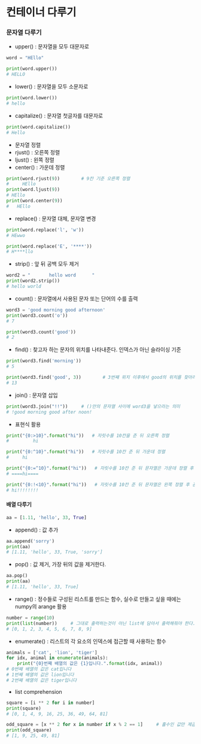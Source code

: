 # 컨테이너 다루기



### 문자열 다루기

- upper() : 문자열을 모두 대문자로

```python
word = "HEllo"

print(word.upper())
# HELLO
```

- lower() : 문자열을 모두 소문자로

``` python
print(word.lower())
# hello
```

- capitalize() : 문자열 첫글자를 대문자로

``` python
print(word.capitalize())
# Hello
```



- 문자열 정렬
- rjust() : 오른쪽 정렬
- ljust() : 왼쪽 정렬
- center() : 가운데 정렬

``` python
print(word.rjust(9))		# 9칸 기준 오른쪽 정렬
#     HEllo
print(word.ljust(9))
# HEllo    
print(word.center(9))
#   HEllo    
```



- replace() : 문자열 대체, 문자열 변경

``` python
print(word.replace('l', 'w'))
# HEwwo

print(word.replace('E', '****'))
# H****llo
```



- strip() : 앞 뒤 공백 모두 제거

``` python
word2 = "       hello word      "
print(word2.strip())
# hello world
```



- count() : 문자열에서 사용된 문자 또는 단어의 수를 출력

``` python
word3 = 'good morning good afternoon'
print(word3.count('o'))
# 7

print(word3.count('good'))
# 2
```



- find() : 찾고자 하는 문자의 위치를 나타내준다. 인덱스가 아닌 슬라이싱 기준

``` python
print(word3.find('morning'))
# 5

print(word3.find('good', 3))		# 3번째 위치 이후에서 good의 위치를 찾아라
# 13
```



- join() : 문자열 삽입

``` python
print(word3.join("!!"))		# ()안의 문자열 사이에 word3을 넣으라는 의미
# !good morning good after noon!
```



- 표현식 활용

``` python
print("{0:>10}".format("hi"))   # 자릿수를 10칸을 준 뒤 오른쪽 정렬
#         hi

print("{0:^10}".format("hi"))   # 자릿수를 10칸 준 뒤 가운데 정렬
#     hi    

print("{0:=^10}".format("hi"))   # 자릿수를 10칸 준 뒤 문자열은 가운데 정렬 후 공백은 '=' 로 채우라는 의미
# ====hi====

print("{0:!<10}".format("hi"))   # 자릿수를 10칸 준 뒤 문자열은 왼쪽 정렬 후 공백은 '!' 로 채우라는 의미
# hi!!!!!!!!
```



#### 배열 다루기

``` python
aa = [1.11, 'hello', 33, True]
```



- append() : 값 추가

``` python
aa.append('sorry')
print(aa)
# [1.11, 'hello', 33, True, 'sorry']
```



- pop() : 값 제거, 가장 뒤의 값을 제거한다.

``` python
aa.pop()
print(aa)
# [1.11, 'hello', 33, True]
```



- range() : 정수들로 구성된 리스트를 만드는 함수, 실수로 만들고 싶을 때에는 numpy의 arange 활용

``` python
number = range(10)
print(list(number))		# 그대로 출력하는것이 아닌 list에 담아서 출력해줘야 한다.
# [0, 1, 2, 3, 4, 5, 6, 7, 8, 9]
```



- enumerate() : 리스트의 각 요소의 인덱스에 접근할 때 사용하는 함수

``` python
animals = ['cat', 'lion', 'tiger']
for idx, animal in enumerate(animals):
    print("{0}번째 배열의 값은 {1}입니다.".format(idx, animal))
# 0번째 배열의 값은 cat입니다
# 1번째 배열의 값은 lion입니다
# 2번째 배열의 값은 tiger입니다
```



- list comprehension

``` python
square = [i ** 2 for i in number]
print(square)
# [0, 1, 4, 9, 16, 25, 36, 49, 64, 81]

odd_square = [x ** 2 for x in number if x % 2 == 1]		# 홀수인 값만 제곱하라는 의미
print(odd_square)
# [1, 9, 25, 49, 81]
```

